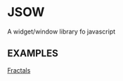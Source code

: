 JSOW
====

A widget/window library fo javascript

EXAMPLES
--------

[Fractals](https://etud.insa-toulouse.fr/~bessou/fractales/)
